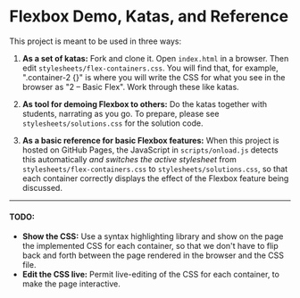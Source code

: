 # Flexbox Demo, Katas, and Reference

This project is meant to be used in three ways:

1. **As a set of katas:** Fork and clone it. Open `index.html` in a browser. Then edit `stylesheets/flex-containers.css`. You will find that, for example, ".container-2 {}" is where you will write the CSS for what you see in the browser as "2 – Basic Flex". Work through these like katas.

2. **As tool for demoing Flexbox to others:** Do the katas together with students, narrating as you go. To prepare, please see `stylesheets/solutions.css` for the solution code.

3. **As a basic reference for basic Flexbox features:** When this project is hosted on GitHub Pages, the JavaScript in `scripts/onload.js` detects this automatically *and switches the active stylesheet* from `stylesheets/flex-containers.css` to `stylesheets/solutions.css`, so that each container correctly displays the effect of the Flexbox feature being discussed.

---

#### TODO:
- **Show the CSS:** Use a syntax highlighting library and show on the page the implemented CSS for each container, so that we don't have to flip back and forth between the page rendered in the browser and the CSS file.
- **Edit the CSS live:** Permit live-editing of the CSS for each container, to make the page interactive.
